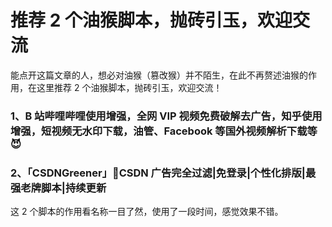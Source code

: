 # 推荐 2 个油猴脚本，抛砖引玉，欢迎交流

能点开这篇文章的人，想必对油猴（篡改猴）并不陌生，在此不再赘述油猴的作用，在这里推荐 2 个油猴脚本，抛砖引玉，欢迎交流！

### 1、B 站哔哩哔哩使用增强，全网 VIP 视频免费破解去广告，知乎使用增强，短视频无水印下载，油管、Facebook 等国外视频解析下载等 😈

### 2、「CSDNGreener」🍃CSDN 广告完全过滤|免登录|个性化排版|最强老牌脚本|持续更新

这 2 个脚本的作用看名称一目了然，使用了一段时间，感觉效果不错。
